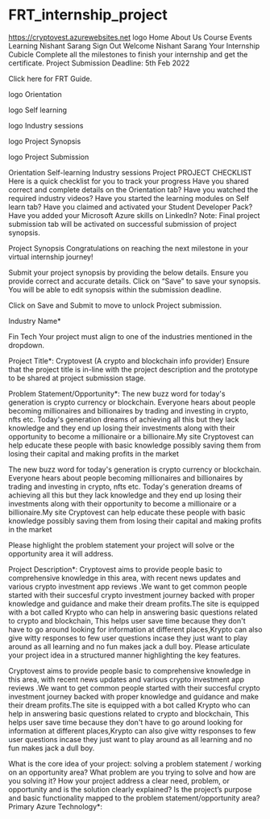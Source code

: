 # FRT_internship_project
https://cryptovest.azurewebsites.net
logo
Home
About Us
Course
Events
Learning
 Nishant Sarang
 Sign Out
Welcome Nishant Sarang
Your Internship Cubicle
Complete all the milestones to finish your internship and get the certificate.
Project Submission Deadline: 5th Feb 2022

Click here for FRT Guide.

logo
Orientation

logo
Self learning

logo
Industry sessions

logo
Project Synopsis

logo
Project Submission

Orientation
Self-learning
Industry sessions
Project
 PROJECT CHECKLIST
Here is a quick checklist for you to track your progress
Have you shared correct and complete details on the Orientation tab?
Have you watched the required industry videos?
Have you started the learning modules on Self learn tab?
Have you claimed and activated your Student Developer Pack?
Have you added your Microsoft Azure skills on LinkedIn?
Note: Final project submission tab will be activated on successful submission of project synopsis.

Project Synopsis
Congratulations on reaching the next milestone in your virtual internship journey!

Submit your project synopsis by providing the below details. Ensure you provide correct and accurate details. Click on “Save” to save your synopsis. You will be able to edit synopsis within the submission deadline.

Click on Save and Submit to move to unlock Project submission.

Industry Name*

Fin Tech
 Your project must align to one of the industries mentioned in the dropdown.

Project Title*:
Cryptovest (A crypto and blockchain info provider)
 Ensure that the project title is in-line with the project description and the prototype to be shared at project submission stage.

Problem Statement/Opportunity*:
The new buzz word for today's generation is crypto currency or blockchain. Everyone hears about people becoming millionaires and billionaires by trading and investing in crypto, nfts etc. Today's generation dreams of achieving all this but they lack knowledge and they end up losing their investments along with  their opportunity to become a millionaire or a billionaire.My site Cryptovest can help educate these people with basic knowledge possibly saving them from losing their capital and making profits in the market

The new buzz word for today's generation is crypto currency or blockchain. Everyone hears about people becoming millionaires and billionaires by trading and investing in crypto, nfts etc. Today's generation dreams of achieving all this but they lack knowledge and they end up losing their investments along with  their opportunity to become a millionaire or a billionaire.My site Cryptovest can help educate these people with basic knowledge possibly saving them from losing their capital and making profits in the market


 Please highlight the problem statement your project will solve or the opportunity area it will address.

Project Description*:
Cryptovest aims to provide people basic to comprehensive knowledge in this area, with recent news updates and various crypto investment app reviews .We want to get common people  started with their succesful crypto investment journey backed with proper knowledge and guidance and make their dream profits.The site is equipped with a bot called Krypto who can help in answering basic questions related to crypto and blockchain, This helps user save time because they don't have to go around looking for information at different places,Krypto can also give witty responses to few  user questions incase they just want to play around as all learning and no fun makes jack a dull boy.
 Please articulate your project idea in a structured manner highlighting the key features.

Cryptovest aims to provide people basic to comprehensive knowledge in this area, with recent news updates and various crypto investment app reviews .We want to get common people  started with their succesful crypto investment journey backed with proper knowledge and guidance and make their dream profits.The site is equipped with a bot called Krypto who can help in answering basic questions related to crypto and blockchain, This helps user save time because they don't have to go around looking for information at different places,Krypto can also give witty responses to few  user questions incase they just want to play around as all learning and no fun makes jack a dull boy.

What is the core idea of your project: solving a problem statement / working on an opportunity area?
What problem are you trying to solve and how are you solving it?
How your project address a clear need, problem, or opportunity and is the solution clearly explained?
Is the project’s purpose and basic functionality mapped to the problem statement/opportunity area?
Primary Azure Technology*:


